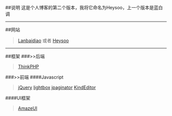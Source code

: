 ##说明
这是个人博客的第二个版本，我将它命名为Heysoo，上一个版本是蓝白调
***
##网站
>[Lanbaidiao](http://www.lanbaidiao.com) 或者 [Heysoo](http://www.heysoo.com)

***
##框架
###>>后端
>[ThinkPHP](http://www.thinkphp.cn)

###>>前端
####Javascript
>[jQuery](http://www.jquery.com)
>[lightbox](http://www.lokeshdhakar.com/projects/lightbox2/)
>[jpaginator](http://jpaginator.teenwon.com)
>[KindEditor](http://www.kindeditor.net)
>
####UI框架
>[AmazeUI](http://www.amazeui.org)